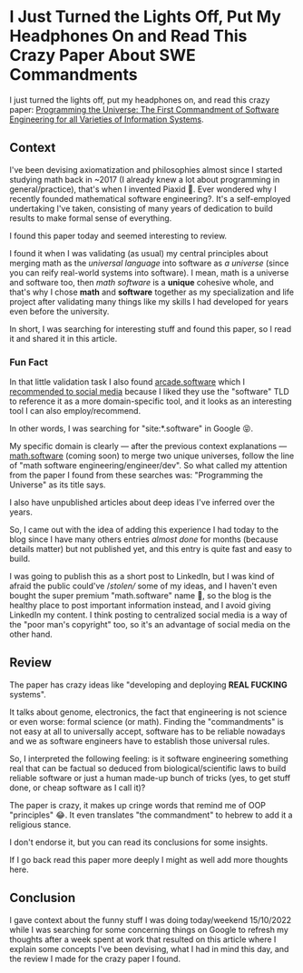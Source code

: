 <!-- Copyright (c) 2022 Tobias Briones. All rights reserved. -->
<!-- SPDX-License-Identifier: CC-BY-4.0 -->
<!-- This file is part of https://github.com/tobiasbriones/blog -->

# I Just Turned the Lights Off, Put My Headphones On and Read This Crazy Paper About SWE Commandments

I just turned the lights off, put my headphones on, and read this crazy
paper:
[Programming the Universe: The First Commandment of Software Engineering for all
Varieties of Information Systems](https://arxiv.org/ftp/arxiv/papers/1609/1609.07818.pdf).

## Context

I've been devising axiomatization and philosophies almost since I started
studying math back in ~2017 (I already knew a lot about programming in
general/practice), that's when I invented Piaxid 🥰. Ever wondered why I
recently founded mathematical software engineering?. It's a self-employed
undertaking I've taken, consisting of many years of dedication to build results
to make formal sense of everything.

I found this paper today and seemed interesting to review. 

I found it when I was validating (as usual) my central principles
about merging math as the *universal language* into software as *a universe*
(since you can reify real-world systems into software). I mean, math is
a universe and software too, then *math software* is a **unique** cohesive 
whole, and that's why I chose **math** and **software** together as my
specialization and life project after validating many things like my skills I
had developed for years even before the university.

In short, I was searching for interesting stuff and found this paper, so I 
read it and shared it in this article.

### Fun Fact

In that little validation task I also found
[arcade.software](https://arcade.software) which I
[recommended to social media](https://www.linkedin.com/posts/tobiasbriones_arcade-create-interactive-product-demos-activity-6987219197386727424-9BDy)
because I liked they use the "software" TLD to reference it as a more
domain-specific tool, and it looks as an interesting tool I can also 
employ/recommend.

In other words, I was searching for "site:*.software" in Google 😝.

My specific domain is clearly — after the previous context explanations —
[math.software](https://math.software) (coming soon) to merge two unique 
universes, follow the line of "math software engineering/engineer/dev". So 
what called my attention from the paper I found from these searches was: 
"Programming the Universe" as its title says.

I also have unpublished articles about deep ideas I've inferred over the
years.

So, I came out with the idea of adding this experience I had today to the
blog since I have many others entries *almost done* for months (because details
matter) but not published yet, and this entry is quite fast and easy to build.

I was going to publish this as a short post to LinkedIn, but I was kind of 
afraid the public could've /*stolen/* some of my ideas, and I haven't even 
bought the super premium "math.software" name 🤣, so the blog is the healthy 
place to post important information instead, and I avoid giving LinkedIn my 
content. I think posting to centralized social media is a way of the "poor man's 
copyright" too, so it's an advantage of social media on the other hand.

## Review

The paper has crazy ideas like "developing and deploying **REAL FUCKING**
systems".

It talks about genome, electronics, the fact that engineering is not science 
or even worse: formal science (or math). Finding the "commandments" is not 
easy at all to universally accept, software has to be reliable nowadays and 
we as software engineers have to establish those universal rules.

So, I interpreted the following feeling: is it software engineering something
real that can be factual so deduced from biological/scientific laws to build
reliable software or just a human made-up bunch of tricks (yes, to get stuff 
done, or cheap software as I call it)? 

The paper is crazy, it makes up cringe words that remind me of OOP 
"principles" 😂. It even translates "the commandment" to hebrew to add it a 
religious stance.

I don't endorse it, but you can read its conclusions for some insights.

If I go back read this paper more deeply I might as well add more thoughts here.

## Conclusion

I gave context about the funny stuff I was doing today/weekend 15/10/2022 
while I was searching for some concerning things on Google to refresh my
thoughts after a week spent at work that resulted on this article where I 
explain some concepts I've been devising, what I had in mind this day, and the 
review I made for the crazy paper I found. 
